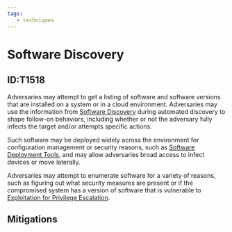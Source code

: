 ```yaml
---
tags:
   - techniques
---
```

# Software Discovery
## ID:T1518
Adversaries may attempt to get a listing of software and software versions that are installed on a system or in a cloud environment. Adversaries may use the information from [Software Discovery](techniques/T1518) during automated discovery to shape follow-on behaviors, including whether or not the adversary fully infects the target and/or attempts specific actions.

Such software may be deployed widely across the environment for configuration management or security reasons, such as [Software Deployment Tools](techniques/T1072), and may allow adversaries broad access to infect devices or move laterally.

Adversaries may attempt to enumerate software for a variety of reasons, such as figuring out what security measures are present or if the compromised system has a version of software that is vulnerable to [Exploitation for Privilege Escalation](techniques/T1068).
## Mitigations
